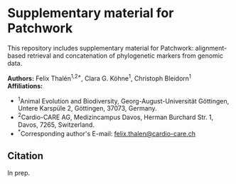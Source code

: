 # Supplementary material for Patchwork

This repository includes supplementary material for Patchwork: alignment-based retrieval and concatenation of phylogenetic markers from genomic data.

**Authors:** Felix Thalén<sup>1,2*</sup>, Clara G. Köhne<sup>1</sup>, Christoph Bleidorn<sup>1</sup></br>
**Affiliations:** 
* <sup>1</sup>Animal Evolution and Biodiversity, Georg-August-Universität Göttingen, Untere Karspüle 2, Göttingen, 37073, Germany.
* <sup>2</sup>Cardio-CARE AG, Medizincampus Davos, Herman Burchard Str. 1, Davos, 7265, Switzerland.
* <sup>*</sup>Corresponding author's E-mail: [felix.thalen@cardio-care.ch](mailto:felix.thalen@cardio-care.ch)

## Citation

In prep.
